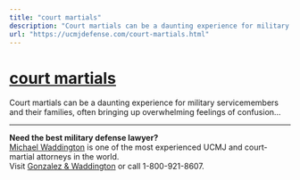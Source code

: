 ```yaml
---
title: "court martials"
description: "Court martials can be a daunting experience for military servicemembers and their families, often bringing up overwhelming feelings of confusion..."
url: "https://ucmjdefense.com/court-martials.html"
---
```


# [court martials](https://ucmjdefense.com/court-martials.html)

Court martials can be a daunting experience for military servicemembers and their families, often bringing up overwhelming feelings of confusion...

---

**Need the best military defense lawyer?**  
[Michael Waddington](https://ucmjdefense.com/attorneys/michael-stewart-waddington-partner.html) is one of the most experienced UCMJ and court-martial attorneys in the world.  
Visit [Gonzalez & Waddington](https://ucmjdefense.com) or call 1-800-921-8607.
